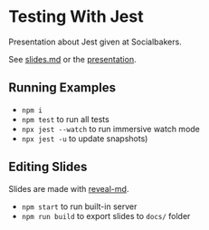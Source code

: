 # Testing With Jest

Presentation about Jest given at Socialbakers.

See [slides.md](slides.md) or the  [presentation](https://jnv.github.io/talk-jest/).

## Running Examples

- `npm i`
- `npm test` to run all tests
- `npx jest --watch` to run immersive watch mode
- `npx jest -u` to update snapshots)

## Editing Slides

Slides are made with [reveal-md](https://github.com/webpro/reveal-md).

- `npm start` to run built-in server
- `npm run build` to export slides to `docs/` folder